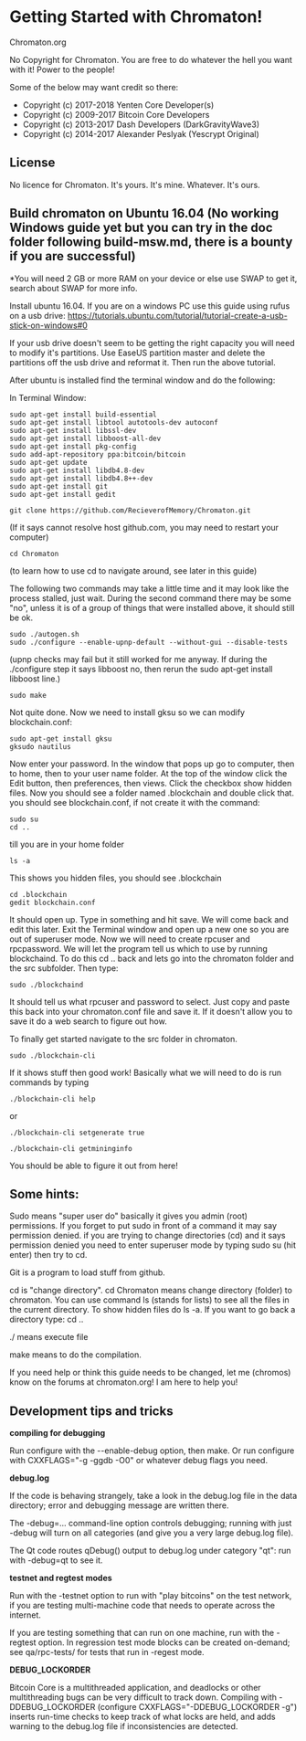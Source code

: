 Getting Started with Chromaton!
=====================================

Chromaton.org

No Copyright for Chromaton.  You are free to do whatever the hell you want with it!  Power to the people!

Some of the below may want credit so there:
* Copyright (c) 2017-2018 Yenten Core Developer(s)
* Copyright (c) 2009-2017 Bitcoin Core Developers
* Copyright (c) 2013-2017 Dash Developers (DarkGravityWave3)
* Copyright (c) 2014-2017 Alexander Peslyak (Yescrypt Original)

License
-------

No licence for Chromaton.  It's yours.  It's mine.  Whatever.  It's ours.

Build chromaton on Ubuntu 16.04 (No working Windows guide yet but you can try in the doc folder following build-msw.md, there is a bounty if you are successful)
-------------------

*You will need 2 GB or more RAM on your device or else use SWAP to get it, search about SWAP for more info.

Install ubuntu 16.04.  If you are on a windows PC use this guide using rufus on a usb drive:
https://tutorials.ubuntu.com/tutorial/tutorial-create-a-usb-stick-on-windows#0

If your usb drive doesn't seem to be getting the right capacity you will need to modify it's partitions.  Use EaseUS partition master and delete the partitions off the usb drive and reformat it.  Then run the above tutorial.

After ubuntu is installed find the terminal window and do the following:

In Terminal Window:

    sudo apt-get install build-essential
    sudo apt-get install libtool autotools-dev autoconf
    sudo apt-get install libssl-dev
    sudo apt-get install libboost-all-dev
    sudo apt-get install pkg-config
    sudo add-apt-repository ppa:bitcoin/bitcoin
    sudo apt-get update
    sudo apt-get install libdb4.8-dev
    sudo apt-get install libdb4.8++-dev
    sudo apt-get install git
    sudo apt-get install gedit
    
    git clone https://github.com/RecieverofMemory/Chromaton.git
    
  (If it says cannot resolve host github.com, you may need to restart your computer)
  
    cd Chromaton
    
  (to learn how to use cd to navigate around, see later in this guide)
  
  The following two commands may take a little time and it may look like the process stalled, just wait.  During the second command there may be some "no", unless it is of a group of things that were installed above, it should still be ok.
  
    sudo ./autogen.sh
    sudo ./configure --enable-upnp-default --without-gui --disable-tests
    
  (upnp checks may fail but it still worked for me anyway.  If during the ./configure step it says libboost no, then rerun the sudo apt-get install libboost line.)
    
    sudo make
    
  Not quite done.  Now we need to install gksu so we can modify blockchain.conf:
  
    sudo apt-get install gksu
    gksudo nautilus
    
  Now enter your password.  In the window that pops up go to computer, then to home, then to your user name folder.  At the top of the window click the Edit button, then preferences, then views.  Click the checkbox show hidden files.  Now you should see a folder named .blockchain and double click that.  you should see blockchain.conf, if not create it with the command:
    
    sudo su
    cd .. 
    
  till you are in your home folder
  
    ls -a
    
  This shows you hidden files, you should see .blockchain
  
    cd .blockchain
    gedit blockchain.conf
    
  It should open up.  Type in something and hit save.  We will come back and edit this later.  Exit the Terminal window and open up a new one so you are out of superuser mode.  Now we will need to create rpcuser and rpcpassword.  We will let the program tell us which to use by running blockchaind.  To do this  cd .. back and lets go into the chromaton folder and the src subfolder.  Then type:
  
    sudo ./blockchaind
    
  It should tell us what rpcuser and password to select.  Just copy and paste this back into your chromaton.conf file and save it.  If it doesn't allow you to save it do a web search to figure out how.
    
  To finally get started navigate to the src folder in chromaton.
    
    sudo ./blockchain-cli
    
  If it shows stuff then good work!  Basically what we will need to do is run commands by typing
  
    ./blockchain-cli help
    
  or
  
    ./blockchain-cli setgenerate true
    
    ./blockchain-cli getmininginfo
    
  You should be able to figure it out from here!
  
  Some hints:
  ----------
    
  Sudo means "super user do" basically it gives you admin (root) permissions.  If you forget to put sudo in front of a command it may say permission denied.  if you are trying to change directories (cd) and it says permission denied you need to enter superuser mode by typing sudo su (hit enter) then try to cd.
  
  Git is a program to load stuff from github.
  
  cd is "change directory".  cd Chromaton means change directory (folder) to chromaton.  You can use command ls (stands for lists) to see all the files in the current directory.  To show hidden files do ls -a.  If you want to go back a directory type: cd .. 
  
  ./ means execute file
  
  make means to do the compilation.
  


If you need help or think this guide needs to be changed, let me (chromos) know on the forums at chromaton.org!  I am here to help you!






Development tips and tricks
---------------------------

**compiling for debugging**

Run configure with the --enable-debug option, then make. Or run configure with
CXXFLAGS="-g -ggdb -O0" or whatever debug flags you need.

**debug.log**

If the code is behaving strangely, take a look in the debug.log file in the data directory;
error and debugging message are written there.

The -debug=... command-line option controls debugging; running with just -debug will turn
on all categories (and give you a very large debug.log file).

The Qt code routes qDebug() output to debug.log under category "qt": run with -debug=qt
to see it.

**testnet and regtest modes**

Run with the -testnet option to run with "play bitcoins" on the test network, if you
are testing multi-machine code that needs to operate across the internet.

If you are testing something that can run on one machine, run with the -regtest option.
In regression test mode blocks can be created on-demand; see qa/rpc-tests/ for tests
that run in -regest mode.

**DEBUG_LOCKORDER**

Bitcoin Core is a multithreaded application, and deadlocks or other multithreading bugs
can be very difficult to track down. Compiling with -DDEBUG_LOCKORDER (configure
CXXFLAGS="-DDEBUG_LOCKORDER -g") inserts run-time checks to keep track of what locks
are held, and adds warning to the debug.log file if inconsistencies are detected.
